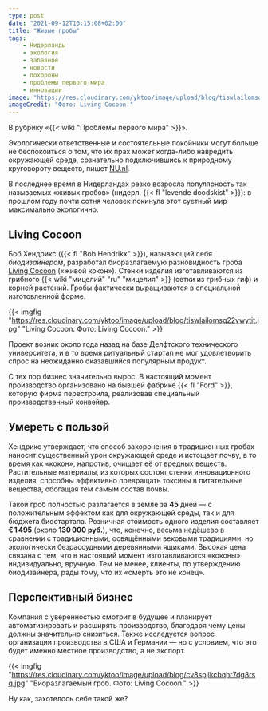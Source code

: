 ```yaml
---
type: post
date: "2021-09-12T10:15:08+02:00"
title: "Живые гробы"
tags:
    - Нидерланды
    - экология
    - забавное
    - новости
    - похороны
    - проблемы первого мира
    - инновации
image: "https://res.cloudinary.com/yktoo/image/upload/blog/tiswlailomsq22vwytit.jpg"
imageCredit: "Фото: Living Cocoon."
---
```


В рубрику «{{< wiki "Проблемы первого мира" >}}».

Экологически ответственные и состоятельные покойники могут больше не беспокоиться о том, что их прах может когда-либо навредить окружающей среде, сознательно подключившись к природному круговороту веществ, пишет [NU.nl](https://www.nu.nl/economie/6155910/levende-doodskist-in-trek-afgelopen-jaar-honderd-overledenen-in-begraven.html).

В последнее время в Нидерландах резко возросла популярность так называемых «живых гробов» (нидерл. {{< fl "levende doodskist" >}}): в прошлом году почти сотня человек покинула этот суетный мир максимально экологично.

<!--more-->

## Living Cocoon

Боб Хендрикс ({{< fl "Bob Hendrikx" >}}), называющий себя *биодизайнером*, разработал биоразлагаемую разновидность гроба [Living Cocoon](https://www.loop-of-life.com/) («живой кокон»). Стенки изделия изготавливаются из грибного {{< wiki "мицелий" "ru" "мицелия" >}} (сетки из грибных гиф) и корней растений. Гробы фактически выращиваются в специальной изготовленной форме.

{{< imgfig "https://res.cloudinary.com/yktoo/image/upload/blog/tiswlailomsq22vwytit.jpg" "Living Cocoon. Фото: Living Cocoon." >}}

Проект возник около года назад на базе Делфтского технического университета, и в то время ритуальный стартап не мог удовлетворить спрос на неожиданно оказавшийся популярным продукт.

С тех пор бизнес значительно вырос. В настоящий момент производство организовано на бывшей фабрике {{< fl "Ford" >}}, которую фирма перестроила, реализовав специальный производственный конвейер.

## Умереть с пользой

Хендрикс утверждает, что способ захоронения в традиционных гробах наносит существенный урон окружающей среде и истощает почву, в то время как «кокон», напротив, очищает её от вредных веществ. Растительные материалы, из которых состоят стенки инновационного изделия, способны эффективно превращать токсины в питательные вещества, обогащая тем самым состав почвы.

Такой гроб полностью разлагается в земле за **45** дней — с положительным эффектом как для окружающей среды, так и для бюджета биостартапа. Розничная стоимость одного изделия составляет **€ 1 495** (около **130 000 руб.**), что, конечно, весьма недёшево в сравнении с традиционными, освящёнными вековыми традициями, но экологически безрассудными деревянными ящиками. Высокая цена связана с тем, что в настоящий момент изготавливаются «коконы» индивидуально, вручную. Тем не менее, клиенты, по утверждению биодизайнера, рады тому, что их «смерть это не конец».

## Перспективный бизнес

Компания с уверенностью смотрит в будущее и планирует автоматизировать и расширять производство, благодаря чему цены должны значительно снизиться. Также исследуется вопрос организации производства в США и Германии — но с условием, что это будет именно местное производство, а не экспорт.

{{< imgfig "https://res.cloudinary.com/yktoo/image/upload/blog/cv8spjlkcbqhr7dg8rsq.jpg" "Биоразлагаемый гроб. Фото: Living Cocoon." >}}

Ну как, захотелось себе такой же?
